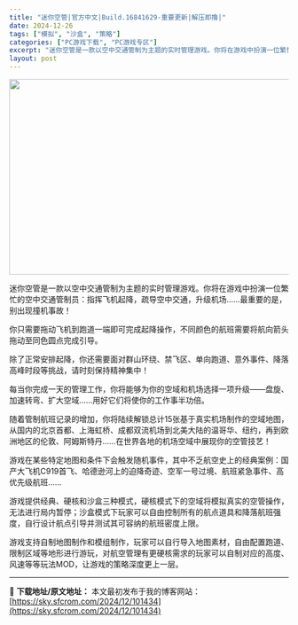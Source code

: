 ```yaml
---
title: "迷你空管|官方中文|Build.16841629-重要更新|解压即撸|"
date: 2024-12-26
tags: ["模拟", "沙盒", "策略"]
categories: ["PC游戏下载", "PC游戏专区"]
excerpt: "迷你空管是一款以空中交通管制为主题的实时管理游戏。你将在游戏中扮演一位繁忙的空中交通管制员：指挥飞机起降，疏导空中交通，升级机场……最重要的是，别出现撞机事故！ 你只需要拖动飞机到跑道一端即可完成起降操作，不同颜色的航班需要将航向箭头拖动至同色圆点完成引导。 除了正常安排起降，你还需要面对群山环绕、&hellip;"
layout: post
---
```


<img class="aligncenter size-full wp-image-101431" src="https://sky.sfcrom.com/wp-content/uploads/2024/12/202412260820113.webp" alt="" width="616" height="353" />

迷你空管是一款以空中交通管制为主题的实时管理游戏。你将在游戏中扮演一位繁忙的空中交通管制员：指挥飞机起降，疏导空中交通，升级机场……最重要的是，别出现撞机事故！

你只需要拖动飞机到跑道一端即可完成起降操作，不同颜色的航班需要将航向箭头拖动至同色圆点完成引导。

除了正常安排起降，你还需要面对群山环绕、禁飞区、单向跑道、意外事件、降落高峰时段等挑战，请时刻保持精神集中！

每当你完成一天的管理工作，你将能够为你的空域和机场选择一项升级——盘旋、加速转弯、扩大空域……用好它们将使你的工作事半功倍。

随着管制航班记录的增加，你将陆续解锁总计15张基于真实机场制作的空域地图，从国内的北京首都、上海虹桥、成都双流机场到北美大陆的温哥华、纽约，再到欧洲地区的伦敦、阿姆斯特丹……在世界各地的机场空域中展现你的空管技艺！

游戏在某些特定地图和条件下会触发随机事件，其中不乏航空史上的经典案例：国产大飞机C919首飞、哈德逊河上的迫降奇迹、空军一号过境、航班紧急事件、高优先级航班……

游戏提供经典、硬核和沙盒三种模式，硬核模式下的空域将模拟真实的空管操作，无法进行局内暂停；沙盒模式下玩家可以自由控制所有的航点道具和降落航班强度，自行设计航点引导并测试其可容纳的航班密度上限。

游戏支持自制地图制作和模组制作，玩家可以自行导入地图素材，自由配置跑道、限制区域等地形进行游玩，对航空管理有更硬核需求的玩家可以自制对应的高度、风速等等玩法MOD，让游戏的策略深度更上一层。

---
📖 **下载地址/原文地址：** 本文最初发布于我的博客网站：[https://sky.sfcrom.com/2024/12/101434](https://sky.sfcrom.com/2024/12/101434)

